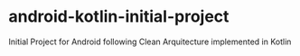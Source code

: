 # android-kotlin-initial-project
Initial Project for Android following Clean Arquitecture implemented in Kotlin
